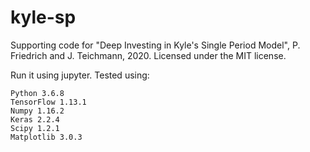 # kyle-sp
Supporting code for "Deep Investing in Kyle's Single Period Model", P. Friedrich and J. Teichmann, 2020. Licensed under the MIT license.

Run it using jupyter. Tested using:

    Python 3.6.8
    TensorFlow 1.13.1
    Numpy 1.16.2
    Keras 2.2.4
    Scipy 1.2.1
    Matplotlib 3.0.3
